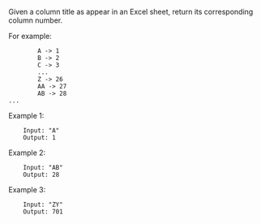 Given a column title as appear in an Excel sheet, return its corresponding column number.

For example:

            A -> 1
            B -> 2
            C -> 3
            ...
            Z -> 26
            AA -> 27
            AB -> 28 
    ...
Example 1:

        Input: "A"
        Output: 1

Example 2:

        Input: "AB"
        Output: 28

Example 3:

        Input: "ZY"
        Output: 701
